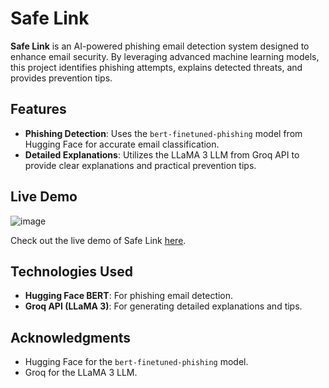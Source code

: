 # Safe Link

**Safe Link** is an AI-powered phishing email detection system designed to enhance email security. By leveraging advanced machine learning models, this project identifies phishing attempts, explains detected threats, and provides prevention tips.

## Features

- **Phishing Detection**: Uses the `bert-finetuned-phishing` model from Hugging Face for accurate email classification.
- **Detailed Explanations**: Utilizes the LLaMA 3 LLM from Groq API to provide clear explanations and practical prevention tips.

## Live Demo
![image](https://github.com/satyabarghav/Jugaad-Hacks/assets/84721396/d3f17dcd-c24f-4a37-b18e-a454ca1a77df)

Check out the live demo of Safe Link [here](https://safe-link-jugaad.vercel.app/).

## Technologies Used

- **Hugging Face BERT**: For phishing email detection.
- **Groq API (LLaMA 3)**: For generating detailed explanations and tips.

## Acknowledgments

- Hugging Face for the `bert-finetuned-phishing` model.
- Groq for the LLaMA 3 LLM.
